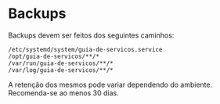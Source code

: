 # Backups

Backups devem ser feitos dos seguintes caminhos:

```
/etc/systemd/system/guia-de-servicos.service
/opt/guia-de-servicos/**/*
/var/run/guia-de-servicos/**/*
/var/log/guia-de-servicos/**/*

```

A retenção dos mesmos pode variar dependendo do ambiente. Recomenda-se ao menos 30 dias.